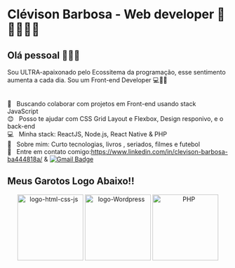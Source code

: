 # Clévison Barbosa - Web developer :purple_heart:👨‍💻👨‍🎨

## Olá pessoal 🖖🖖🖖

Sou ULTRA-apaixonado pelo Ecossitema da programação, esse sentimento aumenta a cada dia.
Sou um Front-end Developer :computer::rocket::purple_heart:

 <br/> :purple_heart: &nbsp; Buscando colaborar com projetos em Front-end usando stack JavaScript
 <br/> :blush: &nbsp; Posso te ajudar com CSS Grid Layout e Flexbox, Design responivo, e o back-end
 <br/> :computer: &nbsp; Minha stack: ReactJS, Node.js, React Native & PHP
 <br/> 💬  &nbsp; Sobre mim: Curto tecnologias, livros , seriados, filmes e futebol
 <br/> :email: &nbsp; Entre em contato comigo:https://www.linkedin.com/in/clevison-barbosa-ba444818a/ & 
 [![Gmail Badge](https://img.shields.io/badge/-barbosaclevison@gmail.com-c14438?style=flat-square&logo=Gmail&logoColor=white&link=mailto:barbosaclevison@gmail.com)](mailto:barbosaclevison@gmail.com)

 ## Meus Garotos Logo Abaixo!!
 
<p align="center">
  <img src="https://camo.githubusercontent.com/8dc44bff55ba8bec0fec482453b449b4a2c5d607/68747470733a2f2f7777772e6b696e64706e672e636f6d2f706963632f6d2f3235342d323534373339365f6a6176617363726970742d68746d6c2d6373732d6c6f676f2d68642d706e672d646f776e6c6f61642e706e67" width="150" title="logo-html-css-js">
  <img src="https://s.w.org/style/images/about/standard.png" width="150" alt="logo-Wordpress">
  <img src="https://res.cloudinary.com/teepublic/image/private/s--KmXAcLda--/t_Resized%20Artwork/c_fit,g_north_west,h_1054,w_1054/co_ffffff,e_outline:53/co_ffffff,e_outline:inner_fill:53/co_bbbbbb,e_outline:3:1000/c_mpad,g_center,h_1260,w_1260/b_rgb:eeeeee/c_limit,f_jpg,h_630,q_90,w_630/v1521034768/production/designs/2469912_0.jpg" width="150" alt="PHP">
</p>
